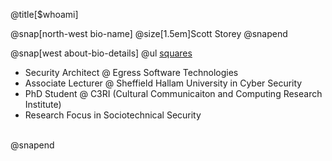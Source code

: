 @title[$whoami]

@snap[north-west bio-name]
@size[1.5em]Scott Storey
@snapend


@snap[west about-bio-details]
@ul [squares](false)
- Security Architect @ Egress Software Technologies
- Associate Lecturer @ Sheffield Hallam University in Cyber Security
- PhD Student @ C3RI (Cultural Communicaiton and Computing Research Institute)
- Research Focus in Sociotechnical Security
<br><br>

@snapend
